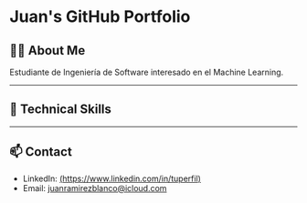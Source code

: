 # Juan's GitHub Portfolio

## 👨‍💻 About Me
Estudiante de Ingeniería de Software interesado en el Machine Learning.

---

## 🚀 Technical Skills
---

## 📫 Contact
- LinkedIn: [(https://www.linkedin.com/in/tuperfil)](https://www.linkedin.com/in/juan-ramírez-blanco-1440a723a/)
- Email: juanramirezblanco@icloud.com

